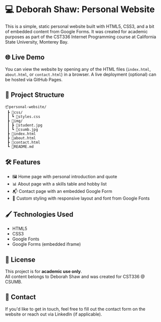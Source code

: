 # 💻 Deborah Shaw: Personal Website

This is a simple, static personal website built with HTML5, CSS3, and a bit of embedded content from Google Forms. It was created for academic purposes as part of the CST336 Internet Programming course at California State University, Monterey Bay.

## 🌐 Live Demo

You can view the website by opening any of the HTML files (`index.html`, `about.html`, or `contact.html`) in a browser. A live deployment (optional) can be hosted via GitHub Pages.

## 📁 Project Structure

```text
📦personal-website/
 ┣ 📁css/
 ┃ ┗ 📄styles.css
 ┣ 📁img/
 ┃ ┣ 📄student.jpg
 ┃ ┗ 📄csumb.jpg
 ┣ 📄index.html
 ┣ 📄about.html
 ┣ 📄contact.html
 ┗ 📄README.md
 ```

## 🛠️ Features

- 🖼️ Home page with personal introduction and quote
- 📊 About page with a skills table and hobby list
- 📬 Contact page with an embedded Google Form
- 🎨 Custom styling with responsive layout and font from Google Fonts

## 🖌️ Technologies Used

- HTML5
- CSS3
- Google Fonts
- Google Forms (embedded iframe)

## 📜 License

This project is for **academic use only**.  
All content belongs to Deborah Shaw and was created for CST336 @ CSUMB.

## 📩 Contact

If you'd like to get in touch, feel free to fill out the contact form on the website or reach out via LinkedIn (if applicable).
